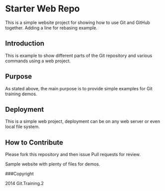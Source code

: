 # Starter Web Repo

This is a simple website project for showing how to use Git and GitHub together.
Adding a line for rebasing example.

## Introduction

This is example to show different parts of the Git repository and various commands using a web project.

## Purpose

As stated above, the main purpose is to provide simple examples for Git training demos.

## Deployment

This is a simple web project, deployment can be on any web server or even local file system.

## How to Contribute

Please fork this repository and then issue Pull requests for review.

Sample website with plenty of files for demos.

###Copyright

2014 Git.Training.2
